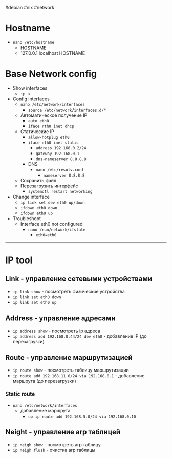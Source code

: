 #debian #nix #network 

# Hostname
- `nano /etc/hostname`
	- HOSTNAME
	- 127.0.0.1 localhost HOSTNAME
# Base Network config
- Show interfaces
	- `ip a`
- Config interfaces
	- `nano /etc/network/interfaces`
		- `source /etc/network/interfaces.d/*`
	- Автоматическое получение IP
		- `auto eth0`
		- `iface rth0 inet dhcp`
	- Статические IP
		- `allow-hotplug eth0`
		- `iface eth0 inet static`
			- `address 192.168.0.2/24`
			- `gateway 192.168.0.1`
			- `dns-nameserver 8.8.8.8`
		- DNS
			- `nano /etc/resolv.conf`
				- `nameserver 8.8.8.8`
	- Сохранить файл
	- Перезагрузить интерфейс
		- `systemctl restart networking`
- Change interface
	- `ip link set dev eth0 up/down`
	- `ifdown eth0 down`
	- `ifdown eth0 up`
- Troubleshoot
	- Interface eth0 not configured
		- `nano /run/network/ifstate`
			- `eth0=eth0`

---
# IP tool
## Link - управление сетевыми устройствами
- `ip link show` - посмотреть физические устройства
- `ip link set eth0 down`
- `ip link set eth0 up`

## Address - управление адресами
- `ip address show` - посмотреть ip адреса
- `ip address add 192.168.0.44/24 dev eth0` - добавление IP (до перезагрузки)

## Route - управление маршрутизацией
- `ip route show` - посмотреть таблицу маршрутизации
- `ip route add 192.168.11.0/24 via 192.168.0.1` - добавление маршрута (до перезагрузки)

### Static route
- `nano /etc/network/interfaces`
	- добавление маршрута
		- `up ip route add 192.168.5.0/24 via 192.168.0.10`

## Neight - управление arp таблицей
- `ip neigh show` - посмотреть arp таблицу
- `ip neigh flush` -  очистка arp таблицы